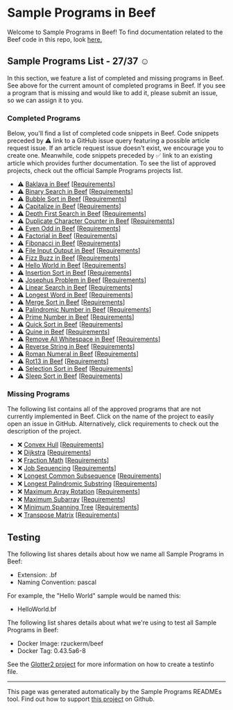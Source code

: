 # Sample Programs in Beef

Welcome to Sample Programs in Beef! To find documentation related to the Beef code in this repo, look [here.](https://sampleprograms.io/languages/beef)

## Sample Programs List - 27/37 :relaxed:

In this section, we feature a list of completed and missing programs in Beef. See above for the current amount of completed programs in Beef. If you see a program that is missing and would like to add it, please submit an issue, so we can assign it to you.

### Completed Programs

Below, you'll find a list of completed code snippets in Beef. Code snippets preceded by :warning: link to a GitHub issue query featuring a possible article request issue. If an article request issue doesn't exist, we encourage you to create one. Meanwhile, code snippets preceded by :white_check_mark: link to an existing article which provides further documentation. To see the list of approved projects, check out the official Sample Programs projects list.

- :warning: [Baklava in Beef](https://github.com//TheRenegadeCoder/sample-programs-website/issues?utf8=%E2%9C%93&q=is%3Aissue+is%3Aopen+baklava+beef) [[Requirements](https://sampleprograms.io/projects/baklava)]
- :warning: [Binary Search in Beef](https://github.com//TheRenegadeCoder/sample-programs-website/issues?utf8=%E2%9C%93&q=is%3Aissue+is%3Aopen+binary+search+beef) [[Requirements](https://sampleprograms.io/projects/binary-search)]
- :warning: [Bubble Sort in Beef](https://github.com//TheRenegadeCoder/sample-programs-website/issues?utf8=%E2%9C%93&q=is%3Aissue+is%3Aopen+bubble+sort+beef) [[Requirements](https://sampleprograms.io/projects/bubble-sort)]
- :warning: [Capitalize in Beef](https://github.com//TheRenegadeCoder/sample-programs-website/issues?utf8=%E2%9C%93&q=is%3Aissue+is%3Aopen+capitalize+beef) [[Requirements](https://sampleprograms.io/projects/capitalize)]
- :warning: [Depth First Search in Beef](https://github.com//TheRenegadeCoder/sample-programs-website/issues?utf8=%E2%9C%93&q=is%3Aissue+is%3Aopen+depth+first+search+beef) [[Requirements](https://sampleprograms.io/projects/depth-first-search)]
- :warning: [Duplicate Character Counter in Beef](https://github.com//TheRenegadeCoder/sample-programs-website/issues?utf8=%E2%9C%93&q=is%3Aissue+is%3Aopen+duplicate+character+counter+beef) [[Requirements](https://sampleprograms.io/projects/duplicate-character-counter)]
- :warning: [Even Odd in Beef](https://github.com//TheRenegadeCoder/sample-programs-website/issues?utf8=%E2%9C%93&q=is%3Aissue+is%3Aopen+even+odd+beef) [[Requirements](https://sampleprograms.io/projects/even-odd)]
- :warning: [Factorial in Beef](https://github.com//TheRenegadeCoder/sample-programs-website/issues?utf8=%E2%9C%93&q=is%3Aissue+is%3Aopen+factorial+beef) [[Requirements](https://sampleprograms.io/projects/factorial)]
- :warning: [Fibonacci in Beef](https://github.com//TheRenegadeCoder/sample-programs-website/issues?utf8=%E2%9C%93&q=is%3Aissue+is%3Aopen+fibonacci+beef) [[Requirements](https://sampleprograms.io/projects/fibonacci)]
- :warning: [File Input Output in Beef](https://github.com//TheRenegadeCoder/sample-programs-website/issues?utf8=%E2%9C%93&q=is%3Aissue+is%3Aopen+file+input+output+beef) [[Requirements](https://sampleprograms.io/projects/file-input-output)]
- :warning: [Fizz Buzz in Beef](https://github.com//TheRenegadeCoder/sample-programs-website/issues?utf8=%E2%9C%93&q=is%3Aissue+is%3Aopen+fizz+buzz+beef) [[Requirements](https://sampleprograms.io/projects/fizz-buzz)]
- :warning: [Hello World in Beef](https://github.com//TheRenegadeCoder/sample-programs-website/issues?utf8=%E2%9C%93&q=is%3Aissue+is%3Aopen+hello+world+beef) [[Requirements](https://sampleprograms.io/projects/hello-world)]
- :warning: [Insertion Sort in Beef](https://github.com//TheRenegadeCoder/sample-programs-website/issues?utf8=%E2%9C%93&q=is%3Aissue+is%3Aopen+insertion+sort+beef) [[Requirements](https://sampleprograms.io/projects/insertion-sort)]
- :warning: [Josephus Problem in Beef](https://github.com//TheRenegadeCoder/sample-programs-website/issues?utf8=%E2%9C%93&q=is%3Aissue+is%3Aopen+josephus+problem+beef) [[Requirements](https://sampleprograms.io/projects/josephus-problem)]
- :warning: [Linear Search in Beef](https://github.com//TheRenegadeCoder/sample-programs-website/issues?utf8=%E2%9C%93&q=is%3Aissue+is%3Aopen+linear+search+beef) [[Requirements](https://sampleprograms.io/projects/linear-search)]
- :warning: [Longest Word in Beef](https://github.com//TheRenegadeCoder/sample-programs-website/issues?utf8=%E2%9C%93&q=is%3Aissue+is%3Aopen+longest+word+beef) [[Requirements](https://sampleprograms.io/projects/longest-word)]
- :warning: [Merge Sort in Beef](https://github.com//TheRenegadeCoder/sample-programs-website/issues?utf8=%E2%9C%93&q=is%3Aissue+is%3Aopen+merge+sort+beef) [[Requirements](https://sampleprograms.io/projects/merge-sort)]
- :warning: [Palindromic Number in Beef](https://github.com//TheRenegadeCoder/sample-programs-website/issues?utf8=%E2%9C%93&q=is%3Aissue+is%3Aopen+palindromic+number+beef) [[Requirements](https://sampleprograms.io/projects/palindromic-number)]
- :warning: [Prime Number in Beef](https://github.com//TheRenegadeCoder/sample-programs-website/issues?utf8=%E2%9C%93&q=is%3Aissue+is%3Aopen+prime+number+beef) [[Requirements](https://sampleprograms.io/projects/prime-number)]
- :warning: [Quick Sort in Beef](https://github.com//TheRenegadeCoder/sample-programs-website/issues?utf8=%E2%9C%93&q=is%3Aissue+is%3Aopen+quick+sort+beef) [[Requirements](https://sampleprograms.io/projects/quick-sort)]
- :warning: [Quine in Beef](https://github.com//TheRenegadeCoder/sample-programs-website/issues?utf8=%E2%9C%93&q=is%3Aissue+is%3Aopen+quine+beef) [[Requirements](https://sampleprograms.io/projects/quine)]
- :warning: [Remove All Whitespace in Beef](https://github.com//TheRenegadeCoder/sample-programs-website/issues?utf8=%E2%9C%93&q=is%3Aissue+is%3Aopen+remove+all+whitespace+beef) [[Requirements](https://sampleprograms.io/projects/remove-all-whitespace)]
- :warning: [Reverse String in Beef](https://github.com//TheRenegadeCoder/sample-programs-website/issues?utf8=%E2%9C%93&q=is%3Aissue+is%3Aopen+reverse+string+beef) [[Requirements](https://sampleprograms.io/projects/reverse-string)]
- :warning: [Roman Numeral in Beef](https://github.com//TheRenegadeCoder/sample-programs-website/issues?utf8=%E2%9C%93&q=is%3Aissue+is%3Aopen+roman+numeral+beef) [[Requirements](https://sampleprograms.io/projects/roman-numeral)]
- :warning: [Rot13 in Beef](https://github.com//TheRenegadeCoder/sample-programs-website/issues?utf8=%E2%9C%93&q=is%3Aissue+is%3Aopen+rot13+beef) [[Requirements](https://sampleprograms.io/projects/rot13)]
- :warning: [Selection Sort in Beef](https://github.com//TheRenegadeCoder/sample-programs-website/issues?utf8=%E2%9C%93&q=is%3Aissue+is%3Aopen+selection+sort+beef) [[Requirements](https://sampleprograms.io/projects/selection-sort)]
- :warning: [Sleep Sort in Beef](https://github.com//TheRenegadeCoder/sample-programs-website/issues?utf8=%E2%9C%93&q=is%3Aissue+is%3Aopen+sleep+sort+beef) [[Requirements](https://sampleprograms.io/projects/sleep-sort)]

### Missing Programs

The following list contains all of the approved programs that are not currently implemented in Beef. Click on the name of the project to easily open an issue in GitHub. Alternatively, click requirements to check out the description of the project.

- :x: [Convex Hull](https://github.com/TheRenegadeCoder/sample-programs/issues/new?assignees=&labels=enhancement,convex+hull&template=code-snippet-request.md&title=Add+Convex+Hull+in+Beef) [[Requirements](https://sampleprograms.io/projects/convex-hull)]
- :x: [Dijkstra](https://github.com/TheRenegadeCoder/sample-programs/issues/new?assignees=&labels=enhancement,dijkstra&template=code-snippet-request.md&title=Add+Dijkstra+in+Beef) [[Requirements](https://sampleprograms.io/projects/dijkstra)]
- :x: [Fraction Math](https://github.com/TheRenegadeCoder/sample-programs/issues/new?assignees=&labels=enhancement,fraction+math&template=code-snippet-request.md&title=Add+Fraction+Math+in+Beef) [[Requirements](https://sampleprograms.io/projects/fraction-math)]
- :x: [Job Sequencing](https://github.com/TheRenegadeCoder/sample-programs/issues/new?assignees=&labels=enhancement,job+sequencing&template=code-snippet-request.md&title=Add+Job+Sequencing+in+Beef) [[Requirements](https://sampleprograms.io/projects/job-sequencing)]
- :x: [Longest Common Subsequence](https://github.com/TheRenegadeCoder/sample-programs/issues/new?assignees=&labels=enhancement,longest+common+subsequence&template=code-snippet-request.md&title=Add+Longest+Common+Subsequence+in+Beef) [[Requirements](https://sampleprograms.io/projects/longest-common-subsequence)]
- :x: [Longest Palindromic Substring](https://github.com/TheRenegadeCoder/sample-programs/issues/new?assignees=&labels=enhancement,longest+palindromic+substring&template=code-snippet-request.md&title=Add+Longest+Palindromic+Substring+in+Beef) [[Requirements](https://sampleprograms.io/projects/longest-palindromic-substring)]
- :x: [Maximum Array Rotation](https://github.com/TheRenegadeCoder/sample-programs/issues/new?assignees=&labels=enhancement,maximum+array+rotation&template=code-snippet-request.md&title=Add+Maximum+Array+Rotation+in+Beef) [[Requirements](https://sampleprograms.io/projects/maximum-array-rotation)]
- :x: [Maximum Subarray](https://github.com/TheRenegadeCoder/sample-programs/issues/new?assignees=&labels=enhancement,maximum+subarray&template=code-snippet-request.md&title=Add+Maximum+Subarray+in+Beef) [[Requirements](https://sampleprograms.io/projects/maximum-subarray)]
- :x: [Minimum Spanning Tree](https://github.com/TheRenegadeCoder/sample-programs/issues/new?assignees=&labels=enhancement,minimum+spanning+tree&template=code-snippet-request.md&title=Add+Minimum+Spanning+Tree+in+Beef) [[Requirements](https://sampleprograms.io/projects/minimum-spanning-tree)]
- :x: [Transpose Matrix](https://github.com/TheRenegadeCoder/sample-programs/issues/new?assignees=&labels=enhancement,transpose+matrix&template=code-snippet-request.md&title=Add+Transpose+Matrix+in+Beef) [[Requirements](https://sampleprograms.io/projects/transpose-matrix)]

## Testing

The following list shares details about how we name all Sample Programs in Beef:

- Extension: .bf
- Naming Convention: pascal

For example, the "Hello World" sample would be named this:

- HelloWorld.bf

The following list shares details about what we're using to test all Sample Programs in Beef:

- Docker Image: rzuckerm/beef
- Docker Tag: 0.43.5a6-8

See the [Glotter2 project](https://github.com/rzuckerm/glotter2) for more information on how to create a testinfo file.

***

This page was generated automatically by the Sample Programs READMEs tool. Find out how to support [this project](https://github.com/TheRenegadeCoder/sample-programs-readmes) on Github.